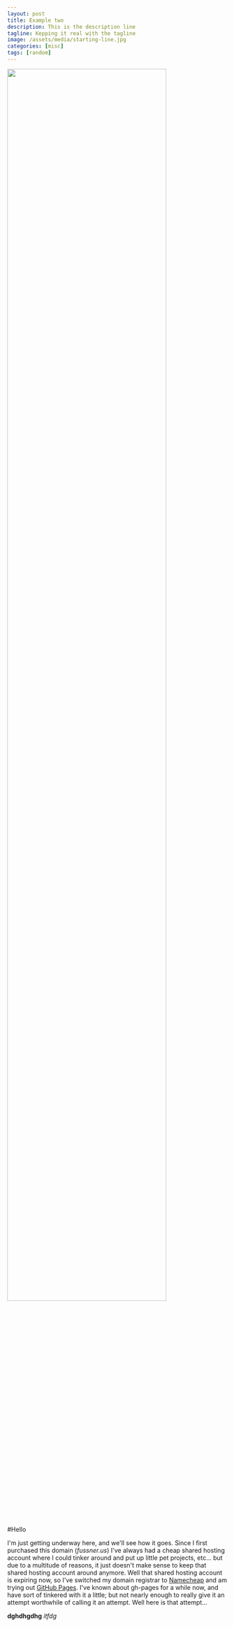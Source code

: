 ```yaml
---
layout: post
title: Example two
description: This is the description line
tagline: Kepping it real with the tagline
image: /assets/media/starting-line.jpg
categories: [misc]
tags: [random]
---
```

<img src="{{page.image}}" width="85%"/>
<br/>
<br/>
#Hello

I'm just getting underway here, and we'll see how it goes. Since I first purchased this domain (_fussner.us_) I've 
always had a cheap shared hosting account where I could tinker around and put up little pet projects, etc... but due 
to a multitude of reasons, it just doesn't make sense to keep that shared hosting account around anymore. Well that 
shared hosting account is expiring now, so I've switched my domain registrar to [Namecheap](https://www.namecheap.com/) 
and am trying out [GitHub Pages](https://pages.github.com/). I've known about gh-pages for a while now, and have sort of 
tinkered with it a little; but not nearly enough to really give it an attempt worthwhile of calling it an attempt. Well 
here is that attempt... 

**dghdhgdhg** _itfdg_
